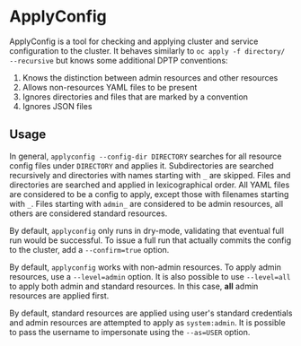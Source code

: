 # ApplyConfig

ApplyConfig is a tool for checking and applying cluster and service
configuration to the cluster. It behaves similarly to `oc apply -f directory/ --recursive`
but knows some additional DPTP conventions:

1. Knows the distinction between admin resources and other resources
2. Allows non-resources YAML files to be present
3. Ignores directories and files that are marked by a convention 
4. Ignores JSON files

## Usage

In general, `applyconfig --config-dir DIRECTORY` searches for all resource
config files under `DIRECTORY` and applies it. Subdirectories are searched
recursively and directories with names starting with `_` are skipped. Files and
directories are searched and applied in lexicographical order. All YAML files
are considered to be a config to apply, except those with filenames starting
with `_`. Files starting with `admin_` are considered to be admin resources, all
others are considered standard resources.

By default, `applyconfig` only runs in dry-mode, validating that eventual full
run would be successful. To issue a full run that actually commits the config
to the cluster, add a `--confirm=true` option.

By default, `applyconfig` works with non-admin resources. To apply admin
resources, use a `--level=admin` option. It is also possible to use
`--level=all` to apply both admin and standard resources. In this case, **all**
admin resources are applied first.

By default, standard resources are applied using user's standard credentials and
admin resources are attempted to apply as `system:admin`. It is possible to pass
the username to impersonate using the `--as=USER` option.
